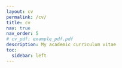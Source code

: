 ```yaml
---
layout: cv
permalink: /cv/
title: cv
nav: true
nav_order: 5
# cv_pdf: example_pdf.pdf
description: My academic curriculum vitae
toc:
  sidebar: left
---
```

